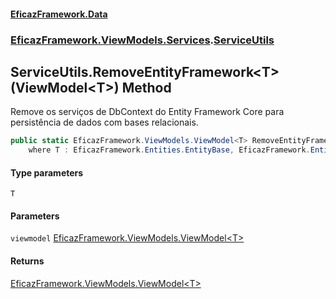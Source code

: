 #### [EficazFramework.Data](EficazFrameworkData.md 'EficazFramework Data')
### [EficazFramework.ViewModels.Services](EficazFrameworkData.md#EficazFramework_ViewModels_Services 'EficazFramework.ViewModels.Services').[ServiceUtils](ServiceUtils.md 'EficazFramework.ViewModels.Services.ServiceUtils')
## ServiceUtils.RemoveEntityFramework&lt;T&gt;(ViewModel&lt;T&gt;) Method
Remove os serviços de DbContext do Entity Framework Core para persistência de dados com bases relacionais.  
```csharp
public static EficazFramework.ViewModels.ViewModel<T> RemoveEntityFramework<T>(this EficazFramework.ViewModels.ViewModel<T> viewmodel)
    where T : EficazFramework.Entities.EntityBase, EficazFramework.Entities.IEntity;
```
#### Type parameters
<a name='EficazFramework_ViewModels_Services_ServiceUtils_RemoveEntityFramework_T_(EficazFramework_ViewModels_ViewModel_T_)_T'></a>
`T`  
  
#### Parameters
<a name='EficazFramework_ViewModels_Services_ServiceUtils_RemoveEntityFramework_T_(EficazFramework_ViewModels_ViewModel_T_)_viewmodel'></a>
`viewmodel` [EficazFramework.ViewModels.ViewModel&lt;](ViewModel_T_.md 'EficazFramework.ViewModels.ViewModel&lt;T&gt;')[T](ServiceUtils_RemoveEntityFramework_T_(ViewModel_T_).md#EficazFramework_ViewModels_Services_ServiceUtils_RemoveEntityFramework_T_(EficazFramework_ViewModels_ViewModel_T_)_T 'EficazFramework.ViewModels.Services.ServiceUtils.RemoveEntityFramework&lt;T&gt;(EficazFramework.ViewModels.ViewModel&lt;T&gt;).T')[&gt;](ViewModel_T_.md 'EficazFramework.ViewModels.ViewModel&lt;T&gt;')  
  
#### Returns
[EficazFramework.ViewModels.ViewModel&lt;](ViewModel_T_.md 'EficazFramework.ViewModels.ViewModel&lt;T&gt;')[T](ServiceUtils_RemoveEntityFramework_T_(ViewModel_T_).md#EficazFramework_ViewModels_Services_ServiceUtils_RemoveEntityFramework_T_(EficazFramework_ViewModels_ViewModel_T_)_T 'EficazFramework.ViewModels.Services.ServiceUtils.RemoveEntityFramework&lt;T&gt;(EficazFramework.ViewModels.ViewModel&lt;T&gt;).T')[&gt;](ViewModel_T_.md 'EficazFramework.ViewModels.ViewModel&lt;T&gt;')  
